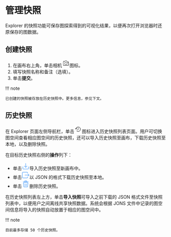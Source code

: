 # 管理快照

Explorer 的快照功能可保存图探索得到的可视化结果，以便再次打开浏览器时还原保存的图数据。

## 创建快照

1. 在画布右上角，单击相机![snapshot](../figs/graph-snapshot.png)图标。
2. 填写快照名称和备注（选填）。
3. 单击**提交**。

!!! note

    已创建的快照被存放在历史快照中。更多信息，参见下文。


## 历史快照

在 Explorer 页面左侧导航栏，单击![snapshot_history](../figs/snapshot-history.png)图标进入历史快照列表页面。用户可切换图空间查看相应图空间的历史快照，还可以导入历史快照至画布，下载历史快照至本地，以及删除快照。

在目标历史快照右侧的**操作**列下：

- 单击![snapshot_import](../figs/snapshot-import.png)导入历史快照至新画布中。
- 单击![snapshot_export](../figs/snapshot-export.png)以 JSON 的格式下载历史快照至本地。
- 单击![snapshot_delete](../figs/snapshot-delete.png)删除历史快照。

在历史快照列表左上方，单击**导入快照**可导入之前下载的 JSON 格式文件至快照列表中，以便用户之间离线共享快照数据。系统会根据 JONS 文件中记录的图空间信息将导入的快照自动放置于相应的图空间中。

!!! note

    目前最多存储 50 个历史快照。 

